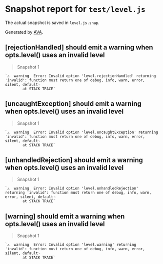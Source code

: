 # Snapshot report for `test/level.js`

The actual snapshot is saved in `level.js.snap`.

Generated by [AVA](https://ava.li).

## [rejectionHandled] should emit a warning when opts.level() uses an invalid level

> Snapshot 1

    `⚠  warning  Error: Invalid option 'level.rejectionHandled' returning 'invalid': function must return one of debug, info, warn, error, silent, default␊
            at STACK TRACE`

## [uncaughtException] should emit a warning when opts.level() uses an invalid level

> Snapshot 1

    `⚠  warning  Error: Invalid option 'level.uncaughtException' returning 'invalid': function must return one of debug, info, warn, error, silent, default␊
            at STACK TRACE`

## [unhandledRejection] should emit a warning when opts.level() uses an invalid level

> Snapshot 1

    `⚠  warning  Error: Invalid option 'level.unhandledRejection' returning 'invalid': function must return one of debug, info, warn, error, silent, default␊
            at STACK TRACE`

## [warning] should emit a warning when opts.level() uses an invalid level

> Snapshot 1

    `⚠  warning  Error: Invalid option 'level.warning' returning 'invalid': function must return one of debug, info, warn, error, silent, default␊
            at STACK TRACE`

